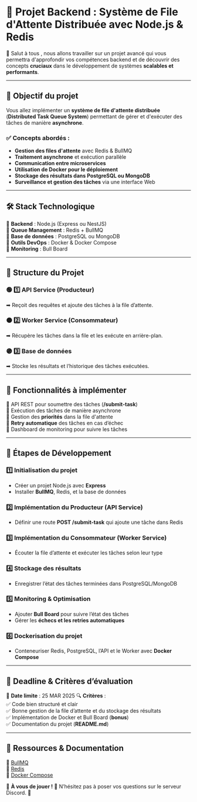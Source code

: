 # 🚀 Projet Backend : Système de File d'Attente Distribuée avec Node.js & Redis

👋 Salut à tous , nous allons travailler sur un projet avancé qui vous permettra d'approfondir vos compétences backend et de découvrir des concepts **cruciaux** dans le développement de systèmes **scalables et performants**.

---

## 🎯 Objectif du projet  
Vous allez implémenter un **système de file d'attente distribuée** (**Distributed Task Queue System**) permettant de gérer et d'exécuter des tâches de manière **asynchrone**.

### ✅ Concepts abordés :  
- **Gestion des files d'attente** avec Redis & BullMQ  
- **Traitement asynchrone** et exécution parallèle  
- **Communication entre microservices**  
- **Utilisation de Docker pour le déploiement**  
- **Stockage des résultats dans PostgreSQL ou MongoDB**  
- **Surveillance et gestion des tâches** via une interface Web  

---

## 🛠️ Stack Technologique  
📌 **Backend** : Node.js (Express ou NestJS)  
📌 **Queue Management** : Redis + BullMQ  
📌 **Base de données** : PostgreSQL ou MongoDB  
📌 **Outils DevOps** : Docker & Docker Compose  
📌 **Monitoring** : Bull Board  

---

## 🔹 Structure du Projet  

### 🟢 1️⃣ API Service (Producteur)  
➡ Reçoit des requêtes et ajoute des tâches à la file d’attente.  

### 🟠 2️⃣ Worker Service (Consommateur)  
➡ Récupère les tâches dans la file et les exécute en arrière-plan.  

### 🟣 3️⃣ Base de données  
➡ Stocke les résultats et l’historique des tâches exécutées.  

---

## 🚀 Fonctionnalités à implémenter  
🔹 API REST pour soumettre des tâches (**/submit-task**)  
🔹 Exécution des tâches de manière asynchrone  
🔹 Gestion des **priorités** dans la file d'attente  
🔹 **Retry automatique** des tâches en cas d’échec  
🔹 Dashboard de monitoring pour suivre les tâches  

---

## 📌 Étapes de Développement  

### 1️⃣ Initialisation du projet  
- Créer un projet Node.js avec **Express**  
- Installer **BullMQ**, Redis, et la base de données  

### 2️⃣ Implémentation du Producteur (API Service)  
- Définir une route **POST /submit-task** qui ajoute une tâche dans Redis  

### 3️⃣ Implémentation du Consommateur (Worker Service)  
- Écouter la file d’attente et exécuter les tâches selon leur type  

### 4️⃣ Stockage des résultats  
- Enregistrer l’état des tâches terminées dans PostgreSQL/MongoDB  

### 5️⃣ Monitoring & Optimisation  
- Ajouter **Bull Board** pour suivre l’état des tâches  
- Gérer les **échecs et les retries automatiques**  

### 6️⃣ Dockerisation du projet  
- Conteneuriser Redis, PostgreSQL, l’API et le Worker avec **Docker Compose**  

---

## 📅 Deadline & Critères d’évaluation  
📆 **Date limite** : 25 MAR 2025 
🔍 **Critères** :  
✅ Code bien structuré et clair  
✅ Bonne gestion de la file d’attente et du stockage des résultats  
✅ Implémentation de Docker et Bull Board (**bonus**)  
✅ Documentation du projet (**README.md**)  

---

## 📢 Ressources & Documentation  
📖 [BullMQ](https://docs.bullmq.io/)  
📖 [Redis](https://redis.io/docs/)  
📖 [Docker Compose](https://docs.docker.com/compose/)  

🎯 **À vous de jouer !** 🚀 N’hésitez pas à poser vos questions sur le serveur Discord. 💬  
